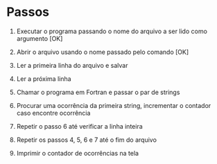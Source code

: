 
# Passos

1. Executar o programa passando o nome do arquivo a ser lido como argumento [OK]

2. Abrir o arquivo usando o nome passado pelo comando [OK]

3. Ler a primeira linha do arquivo e salvar

4. Ler a próxima linha

5. Chamar o programa em Fortran e passar o par de strings

6. Procurar uma ocorrência da primeira string, incrementar o contador caso encontre ocorrência

7. Repetir o passo 6 até verificar a linha inteira

8. Repetir os passos 4, 5, 6 e 7 até o fim do arquivo

9. Imprimir o contador de ocorrências na tela
